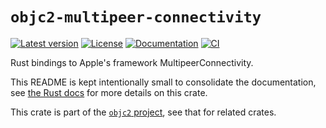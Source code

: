 # `objc2-multipeer-connectivity`

[![Latest version](https://badgen.net/crates/v/objc2-multipeer-connectivity)](https://crates.io/crates/objc2-multipeer-connectivity)
[![License](https://badgen.net/badge/license/MIT/blue)](../LICENSE.txt)
[![Documentation](https://docs.rs/objc2-multipeer-connectivity/badge.svg)](https://docs.rs/objc2-multipeer-connectivity/)
[![CI](https://github.com/madsmtm/objc2/actions/workflows/ci.yml/badge.svg)](https://github.com/madsmtm/objc2/actions/workflows/ci.yml)

Rust bindings to Apple's framework MultipeerConnectivity.

This README is kept intentionally small to consolidate the documentation, see
[the Rust docs](https://docs.rs/objc2-multipeer-connectivity/) for more details on this crate.

This crate is part of the [`objc2` project](https://github.com/madsmtm/objc2),
see that for related crates.

